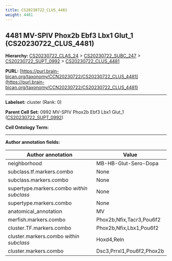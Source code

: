 ```yaml
---
title: CS20230722_CLUS_4481
weight: 4481
---
```

## 4481 MV-SPIV Phox2b Ebf3 Lbx1 Glut_1 (CS20230722_CLUS_4481)
<b>Hierarchy: </b>
[CS20230722_CLAS_24](../CS20230722_CLAS_24) >
[CS20230722_SUBC_247](../CS20230722_SUBC_247) >
[CS20230722_SUPT_0992](../CS20230722_SUPT_0992) >
[CS20230722_CLUS_4481](../CS20230722_CLUS_4481)

**PURL:** [https://purl.brain-bican.org/taxonomy/CCN20230722/CS20230722_CLUS_4481](https://purl.brain-bican.org/taxonomy/CCN20230722/CS20230722_CLUS_4481)

---


**Labelset:** cluster (Rank: 0)

**Parent Cell Set:** 0992 MV-SPIV Phox2b Ebf3 Lbx1 Glut_1 ([CS20230722_SUPT_0992](../CS20230722_SUPT_0992))



**Cell Ontology Term:** 

[MARKER GENES.]: #


---

[TRANSFERRED ANNOTATIONS.]: #


[AUTHOR ANNOTATION FIELDS.]: #


**Author annotation fields:**

| Author annotation | Value |
|-------------------|-------|
|neighborhood|MB-HB-Glut-Sero-Dopa|
|subclass.tf.markers.combo|None|
|subclass.markers.combo|None|
|supertype.markers.combo _within subclass_|None|
|supertype.markers.combo|None|
|anatomical_annotation|MV|
|merfish.markers.combo|Phox2b,Nfix,Tacr3,Pou6f2|
|cluster.TF.markers.combo|Phox2b,Nfix,Lbx1,Pou6f2|
|cluster.markers.combo _within subclass_|Hoxd4,Reln|
|cluster.markers.combo|Dsc3,Prrxl1,Pou6f2,Phox2b|
